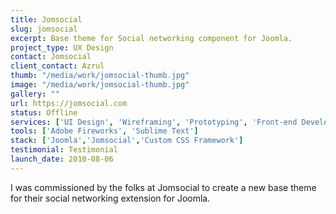 ```yaml
---
title: Jomsocial
slug: jomsocial
excerpt: Base theme for Social networking component for Joomla.
project_type: UX Design
contact: Jomsocial
client_contact: Azrul
thumb: "/media/work/jomsocial-thumb.jpg"
image: "/media/work/jomsocial-thumb.jpg"
gallery: ""
url: https://jomsocial.com
status: Offline
services: ['UI Design', 'Wireframing', 'Prototyping', 'Front-end Development']
tools: ['Adobe Fireworks', 'Sublime Text']
stack: ['Joomla','Jomsocial','Custom CSS Framework']
testimonial: Testimonial
launch_date: 2010-08-06
---
```

I was commissioned by the folks at Jomsocial to create a new base theme for their social networking extension for Joomla.